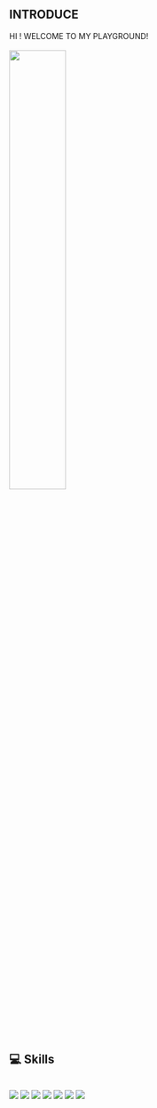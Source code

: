 
## INTRODUCE
  HI ! WELCOME TO MY PLAYGROUND!
  <br/>
  <br/>
  <a href="s">
  <img src="https://github-readme-stats.vercel.app/api?username=bbobbi-99&theme=buefy&show_icons=true" width="45%" />
  </a>
  <br/>
  <br/>

## 💻 Skills 
  <br/>
  <div align="lefrt">
     <img src="https://img.shields.io/badge/JAVA-007396?style=for-the-badge&logo=Java&logoColor=white">
     <img src="https://img.shields.io/badge/Spring-6DB33F?style=for-the-badge&logo=Spring&logoColor=white">
     <img src="https://img.shields.io/badge/MySQL-4479A1?style=for-the-badge&logo=MySQL&logoColor=white">
     <img src="https://img.shields.io/badge/Oracle-F80000?style=for-the-badge&logo=Oracle&logoColor=white"> 
     <img src="https://img.shields.io/badge/Eclipse-2C2255?style=for-the-badge&logo=Eclipse%20IDE&logoColor=white">
     <img src="https://img.shields.io/badge/github-181717?style=for-the-badge&logo=github&logoColor=white">
     <img src="https://img.shields.io/badge/AndroidStudio-3DDC84?style=for-the-badge&logo=github&logoColor=white">
 </div>
<!--
**bbobbi-99/bbobbi-99** is a ✨ _special_ ✨ repository because its `README.md` (this file) appears on your GitHub profile.

Here are some ideas to get you started:

- 🔭 I’m currently working on ...
- 🌱 I’m currently learning ...
- 👯 I’m looking to collaborate on ...
- 🤔 I’m looking for help with ...
- 💬 Ask me about ...
- 📫 How to reach me: ...
- 😄 Pronouns: ...
- ⚡ Fun fact: ...
-->
